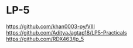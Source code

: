 # LP-5
https://github.com/khan0003-py/VIII<br>
https://github.com/AdityaJagtap18/LP5-Practicals<br>
https://github.com/RDX463/lp_5<br>
